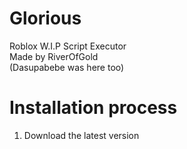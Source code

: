 # Glorious
Roblox W.I.P Script Executor  
Made by RiverOfGold  
(Dasupabebe was here too)  
# Installation process
1. Download the latest version

